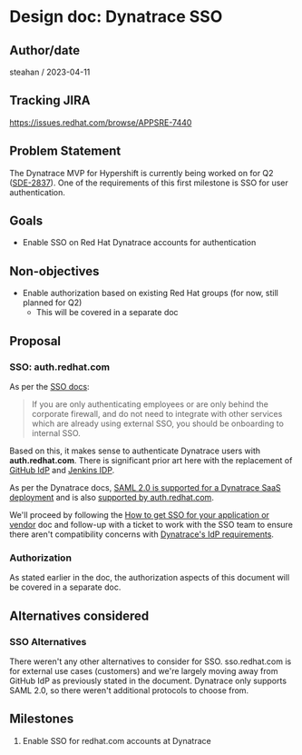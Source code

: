 # Design doc: Dynatrace SSO

## Author/date

steahan / 2023-04-11

## Tracking JIRA

https://issues.redhat.com/browse/APPSRE-7440

## Problem Statement

The Dynatrace MVP for Hypershift is currently being worked on for Q2 ([SDE-2837](https://issues.redhat.com/browse/SDE-2837)). One of the requirements of this first milestone is SSO for user authentication.

## Goals

* Enable SSO on Red Hat Dynatrace accounts for authentication

## Non-objectives

* Enable authorization based on existing Red Hat groups (for now, still planned for Q2)
  * This will be covered in a separate doc

## Proposal

### SSO: auth.redhat.com

As per the [SSO docs](https://source.redhat.com/groups/public/ciams/docs/topic_external_sso_enablements):

> If you are only authenticating employees or are only behind the corporate firewall, and do not need to integrate with other services which are already using external SSO, you should be onboarding to internal SSO.

Based on this, it makes sense to authenticate Dynatrace users with **auth.redhat.com**. There is significant prior art here with the replacement of [GitHub IdP](/docs/app-sre/design-docs/identity-provider-replacement-for-github.md) and [Jenkins IDP](/docs/app-sre/design-docs/identity-provider-for-jenkins.md).

As per the Dynatrace docs, [SAML 2.0 is supported for a Dynatrace SaaS deployment](https://www.dynatrace.com/support/help/manage/access-control/user-management-and-sso) and is also [supported by auth.redhat.com](https://source.redhat.com/groups/public/identity-access-management/identity__access_management_wiki/how_to_get_sso_for_your_application_or_vendor).

We'll proceed by following the [How to get SSO for your application or vendor](https://source.redhat.com/groups/public/identity-access-management/identity__access_management_wiki/how_to_get_sso_for_your_application_or_vendor) doc and follow-up with a ticket to work with the SSO team to ensure there aren't compatibility concerns with [Dynatrace's IdP requirements](https://www.dynatrace.com/support/help/manage/access-control/user-management-and-sso/manage-users-and-groups-with-saml#idp-requirements).

### Authorization

As stated earlier in the doc, the authorization aspects of this document will be covered in a separate doc.

## Alternatives considered

### SSO Alternatives

There weren't any other alternatives to consider for SSO. sso.redhat.com is for external use cases (customers) and we're largely moving away from GitHub IdP as previously stated in the document. Dynatrace only supports SAML 2.0, so there weren't additional protocols to choose from.

## Milestones

1. Enable SSO for redhat.com accounts at Dynatrace
